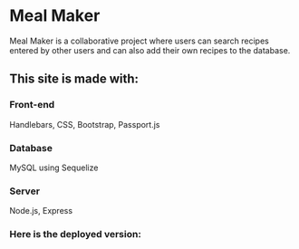 # Meal Maker

Meal Maker is a collaborative project where users can search recipes entered by other users and can also add their own recipes to the database.

## This site is made with:

### Front-end 
Handlebars, CSS, Bootstrap, Passport.js

### Database 
MySQL using Sequelize

### Server
Node.js, Express


### Here is the deployed version:
